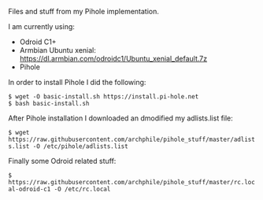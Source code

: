 Files and stuff from my Pihole implementation.

I am currently using:

- Odroid C1+
- Armbian Ubuntu xenial: https://dl.armbian.com/odroidc1/Ubuntu_xenial_default.7z
- Pihole

In order to install Pihole I did the following:

`$ wget -O basic-install.sh https://install.pi-hole.net` <br>
`$ bash basic-install.sh`

After Pihole installation I downloaded an dmodified my adlists.list file:

`$ wget https://raw.githubusercontent.com/archphile/pihole_stuff/master/adlists.list -O /etc/pihole/adlists.list`


Finally some Odroid related stuff:

`$ https://raw.githubusercontent.com/archphile/pihole_stuff/master/rc.local-odroid-c1 -O /etc/rc.local`
